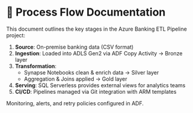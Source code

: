 
# 📘 Process Flow Documentation

This document outlines the key stages in the Azure Banking ETL Pipeline project:

1. **Source**: On-premise banking data (CSV format)
2. **Ingestion**: Loaded into ADLS Gen2 via ADF Copy Activity → Bronze layer
3. **Transformation**:
   - Synapse Notebooks clean & enrich data → Silver layer
   - Aggregation & Joins applied → Gold layer
4. **Serving**: SQL Serverless provides external views for analytics teams
5. **CI/CD**: Pipelines managed via Git integration with ARM templates

Monitoring, alerts, and retry policies configured in ADF.
